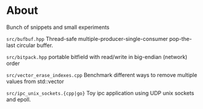 # About
Bunch of snippets and small experiments

`src/bufbuf.hpp`
Thread-safe multiple-producer-single-consumer pop-the-last circular buffer.

`src/bitpack.hpp`
portable bitfield with read/write in big-endian (network) order

`src/vector_erase_indexes.cpp`
Benchmark different ways to remove multiple values from std::vector

`src/ipc_unix_sockets.{cpp|go}`
Toy ipc application using UDP unix sockets and epoll.
